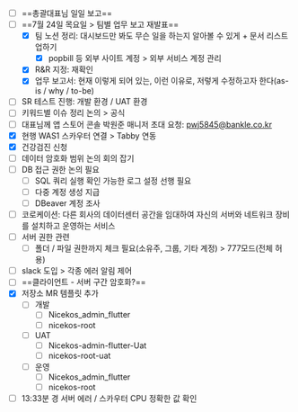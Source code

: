 - [ ] ==총괄대표님 일일 보고==
- [ ] ==7월 24일 목요일 > 팀별 업무 보고 재발표==
	- [x] 팀 노션 정리: 대시보드만 봐도 무슨 일을 하는지 알아볼 수 있게 + 문서 리스트업하기
		- [x] popbill 등 외부 사이트 계정 > 외부 서비스 계정 관리
	- [x] R&R 지정: 재확인
	- [x] 업무 보고서: 현재 이렇게 되어 있는, 이런 이유로, 저렇게 수정하고자 한다(as-is / why / to-be)
- [ ] SR 테스트 진행: 개발 환경 / UAT 환경
- [ ] 키워드별 이슈 정리 논의 > 공식
- [ ] 대표님께 앱 스토어 콘솔 박원준 매니저 초대 요청: pwj5845@bankle.co.kr
- [x] 현행 WAS1 스카우터 연결 > Tabby 연동
- [x] 건강검진 신청
- [ ] 데이터 암호화 범위 논의 회의 잡기
- [ ] DB 접근 권한 논의 필요
	- [ ] SQL 쿼리 실행 확인 가능한 로그 설정 선행 필요
	- [ ] 다중 계정 생성 지급
	- [ ] DBeaver 계정 조사
- [ ] 코로케이션: 다른 회사의 데이터센터 공간을 임대하여 자신의 서버와 네트워크 장비를 설치하고 운영하는 서비스
- [ ] 서버 권한 관련
	- [ ] 폴더 / 파일 권한까지 체크 필요(소유주, 그룹, 기타 계정) > 777모드(전체 허용)
- [ ] slack 도입 > 각종 에러 알림 제어
- [ ] ==클라이언트 - 서버 구간 암호화?==
- [x] 저장소 MR 템플릿 추가
	- [ ] 개발
		- [ ] Nicekos_admin_flutter
		- [ ] nicekos-root
	- [ ] UAT
		- [ ] Nicekos-admin-flutter-Uat
		- [ ] nicekos-root-uat
	- [ ] 운영
		- [ ] Nicekos_admin_flutter
		- [ ] nicekos-root
- [ ] 13:33분 경 서버 에러 / 스카우터 CPU 정확한 값 확인
